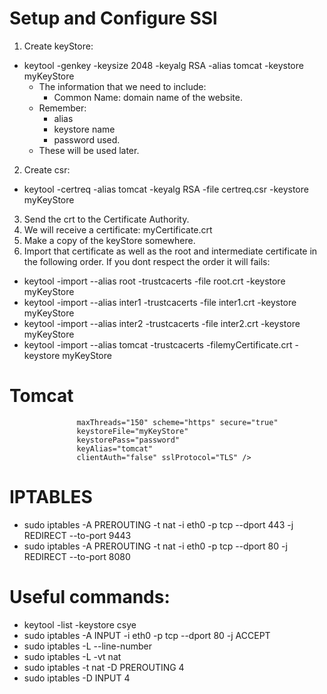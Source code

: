  
# Setup and Configure SSl

1. Create keyStore:
 * keytool -genkey -keysize 2048 -keyalg RSA -alias tomcat -keystore myKeyStore
     - The information that we need to include:
         + Common Name: domain name of the website.
     - Remember:
         + alias
         + keystore name
         + password used.
     - These will be used later.
2. Create csr:
 * keytool -certreq -alias tomcat -keyalg RSA -file certreq.csr -keystore myKeyStore
3. Send the crt to the Certificate Authority.
4. We will receive a certificate: myCertificate.crt
5. Make a copy of the keyStore somewhere.
6. Import that certificate as well as the root and intermediate certificate in the following order. If you dont respect the order it will fails:
 * keytool -import --alias root -trustcacerts -file root.crt  -keystore myKeyStore
 * keytool -import --alias inter1 -trustcacerts -file inter1.crt  -keystore myKeyStore
 * keytool -import --alias inter2 -trustcacerts -file inter2.crt  -keystore myKeyStore 
 * keytool -import --alias tomcat   -trustcacerts -filemyCertificate.crt  -keystore myKeyStore


# Tomcat 

```  <Connector port="9443" protocol="HTTP/1.1" SSLEnabled="true"
               maxThreads="150" scheme="https" secure="true"
               keystoreFile="myKeyStore"
               keystorePass="password"
               keyAlias="tomcat"
               clientAuth="false" sslProtocol="TLS" />
```

# IPTABLES
* sudo iptables -A PREROUTING -t nat -i eth0 -p tcp --dport 443 -j REDIRECT --to-port 9443
* sudo iptables -A PREROUTING -t nat -i eth0 -p tcp --dport 80 -j REDIRECT --to-port 8080
 
# Useful commands:
* keytool -list -keystore csye
* sudo iptables -A INPUT -i eth0 -p tcp --dport 80 -j ACCEPT
* sudo iptables -L --line-number
* sudo iptables -L -vt nat
* sudo iptables -t nat -D PREROUTING 4
* sudo iptables -D INPUT 4


